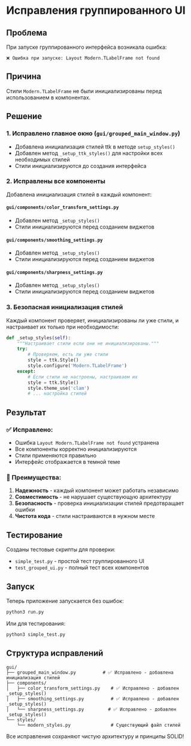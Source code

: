 # Исправления группированного UI

## Проблема
При запуске группированного интерфейса возникала ошибка:
```
❌ Ошибка при запуске: Layout Modern.TLabelFrame not found
```

## Причина
Стили `Modern.TLabelFrame` не были инициализированы перед использованием в компонентах.

## Решение

### 1. Исправлено главное окно (`gui/grouped_main_window.py`)
- Добавлена инициализация стилей ttk в методе `setup_styles()`
- Добавлен метод `_setup_ttk_styles()` для настройки всех необходимых стилей
- Стили инициализируются до создания интерфейса

### 2. Исправлены все компоненты
Добавлена инициализация стилей в каждый компонент:

#### `gui/components/color_transform_settings.py`
- Добавлен метод `_setup_styles()`
- Стили инициализируются перед созданием виджетов

#### `gui/components/smoothing_settings.py`
- Добавлен метод `_setup_styles()`
- Стили инициализируются перед созданием виджетов

#### `gui/components/sharpness_settings.py`
- Добавлен метод `_setup_styles()`
- Стили инициализируются перед созданием виджетов

### 3. Безопасная инициализация стилей
Каждый компонент проверяет, инициализированы ли уже стили, и настраивает их только при необходимости:

```python
def _setup_styles(self):
    """Настраивает стили если они не инициализированы."""
    try:
        # Проверяем, есть ли уже стили
        style = ttk.Style()
        style.configure('Modern.TLabelFrame')
    except:
        # Если стили не настроены, настраиваем их
        style = ttk.Style()
        style.theme_use('clam')
        # ... настройка стилей
```

## Результат

### ✅ Исправлено:
- Ошибка `Layout Modern.TLabelFrame not found` устранена
- Все компоненты корректно инициализируются
- Стили применяются правильно
- Интерфейс отображается в темной теме

### 🎯 Преимущества:
1. **Надежность** - каждый компонент может работать независимо
2. **Совместимость** - не нарушает существующую архитектуру
3. **Безопасность** - проверка инициализации стилей предотвращает ошибки
4. **Чистота кода** - стили настраиваются в нужном месте

## Тестирование

Созданы тестовые скрипты для проверки:
- `simple_test.py` - простой тест группированного UI
- `test_grouped_ui.py` - полный тест всех компонентов

## Запуск

Теперь приложение запускается без ошибок:

```bash
python3 run.py
```

Или для тестирования:

```bash
python3 simple_test.py
```

## Структура исправлений

```
gui/
├── grouped_main_window.py          # ✅ Исправлено - добавлена инициализация стилей
├── components/
│   ├── color_transform_settings.py    # ✅ Исправлено - добавлен _setup_styles()
│   ├── smoothing_settings.py          # ✅ Исправлено - добавлен _setup_styles()
│   └── sharpness_settings.py         # ✅ Исправлено - добавлен _setup_styles()
└── styles/
    └── modern_styles.py               # Существующий файл стилей
```

Все исправления сохраняют чистую архитектуру и принципы SOLID!
